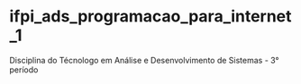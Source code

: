 # ifpi_ads_programacao_para_internet_1
 Disciplina do Técnologo em Análise e Desenvolvimento de Sistemas - 3° período
